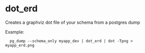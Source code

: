 # dot_erd

Creates a graphviz dot file of your schema from a postgres dump

Example:
```
  pg_dump --schema_only myapp_dev | dot_erd | dot -Tpng > myapp_erd.png
```
